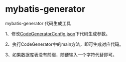 # mybatis-generator
mybatis-generator 代码生成工具

1、修改[CodeGeneratorConfig.json](src%2Fmain%2Fresources%2FCodeGeneratorConfig.json)下代码生成参数。

2、执行CodeGenerator中的main方法，即可生成对应代码。  

3、如果数据库表没有前缀，随便输入一个字符代替即可。